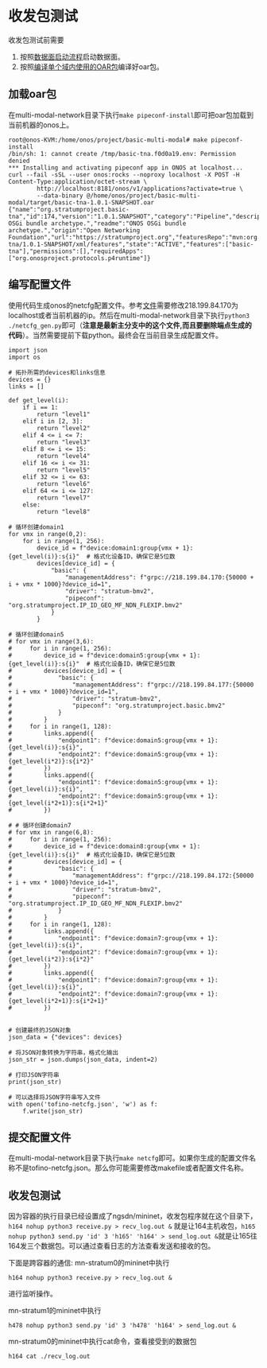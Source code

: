 # 收发包测试
收发包测试前需要
1. 按照[数据面启动流程](数据面启动流程.md)启动数据面。
2. 按照[编译单个域内使用的OAR包](编译单个域内使用的oar包.md)编译好oar包。
## 加载oar包
在multi-modal-network目录下执行`make pipeconf-install`即可把oar包加载到当前机器的onos上。
```
root@onos-KVM:/home/onos/project/basic-multi-modal# make pipeconf-install
/bin/sh: 1: cannot create /tmp/basic-tna.f0d0a19.env: Permission denied
*** Installing and activating pipeconf app in ONOS at localhost...
curl --fail -sSL --user onos:rocks --noproxy localhost -X POST -H Content-Type:application/octet-stream \
        http://localhost:8181/onos/v1/applications?activate=true \
        --data-binary @/home/onos/project/basic-multi-modal/target/basic-tna-1.0.1-SNAPSHOT.oar
{"name":"org.stratumproject.basic-tna","id":174,"version":"1.0.1.SNAPSHOT","category":"Pipeline","description":"ONOS OSGi bundle archetype.","readme":"ONOS OSGi bundle archetype.","origin":"Open Networking Foundation","url":"https://stratumproject.org","featuresRepo":"mvn:org.stratumproject/basic-tna/1.0.1-SNAPSHOT/xml/features","state":"ACTIVE","features":["basic-tna"],"permissions":[],"requiredApps":["org.onosproject.protocols.p4runtime"]}
```
## 编写配置文件
使用代码生成onos的netcfg配置文件。参考[文件](https://github.com/multi-modal-network/basic-multi-modal/blob/master/netcfg_gen.py)需要修改218.199.84.170为localhost或者当前机器的ip。然后在multi-modal-network目录下执行`python3 ./netcfg_gen.py`即可（**注意是最新主分支中的这个文件,而且要删除端点生成的代码**）。当然需要提前下载python。最终会在当前目录生成配置文件。
```
import json
import os

# 拓扑所需的devices和links信息
devices = {}
links = []

def get_level(i):
    if i == 1:
        return "level1"
    elif i in [2, 3]:
        return "level2"
    elif 4 <= i <= 7:
        return "level3"
    elif 8 <= i <= 15:
        return "level4"
    elif 16 <= i <= 31:
        return "level5"
    elif 32 <= i <= 63:
        return "level6"
    elif 64 <= i <= 127:
        return "level7"
    else:
        return "level8"

# 循环创建domain1
for vmx in range(0,2):
    for i in range(1, 256):
        device_id = f"device:domain1:group{vmx + 1}:{get_level(i)}:s{i}"  # 格式化设备ID，确保它是5位数
        devices[device_id] = {
            "basic": {
                "managementAddress": f"grpc://218.199.84.170:{50000 + i + vmx * 1000}?device_id=1",
                "driver": "stratum-bmv2",
                "pipeconf": "org.stratumproject.IP_ID_GEO_MF_NDN_FLEXIP.bmv2"
            }
        }

# 循环创建domain5
# for vmx in range(3,6):
#     for i in range(1, 256):
#         device_id = f"device:domain5:group{vmx + 1}:{get_level(i)}:s{i}"  # 格式化设备ID，确保它是5位数
#         devices[device_id] = {
#             "basic": {
#                 "managementAddress": f"grpc://218.199.84.177:{50000 + i + vmx * 1000}?device_id=1",
#                 "driver": "stratum-bmv2",
#                 "pipeconf": "org.stratumproject.basic.bmv2"
#             }
#         }
#     for i in range(1, 128):
#         links.append({
#             "endpoint1": f"device:domain5:group{vmx + 1}:{get_level(i)}:s{i}",
#             "endpoint2": f"device:domain5:group{vmx + 1}:{get_level(i*2)}:s{i*2}"
#         })
#         links.append({
#             "endpoint1": f"device:domain5:group{vmx + 1}:{get_level(i)}:s{i}",
#             "endpoint2": f"device:domain5:group{vmx + 1}:{get_level(i*2+1)}:s{i*2+1}"
#         })

# # 循环创建domain7
# for vmx in range(6,8):
#     for i in range(1, 256):
#         device_id = f"device:domain8:group{vmx + 1}:{get_level(i)}:s{i}"  # 格式化设备ID，确保它是5位数
#         devices[device_id] = {
#             "basic": {
#                 "managementAddress": f"grpc://218.199.84.172:{50000 + i + vmx * 1000}?device_id=1",
#                 "driver": "stratum-bmv2",
#                 "pipeconf": "org.stratumproject.IP_ID_GEO_MF_NDN_FLEXIP.bmv2"
#             }
#         }
#     for i in range(1, 128):
#         links.append({
#             "endpoint1": f"device:domain7:group{vmx + 1}:{get_level(i)}:s{i}",
#             "endpoint2": f"device:domain7:group{vmx + 1}:{get_level(i*2)}:s{i*2}"
#         })
#         links.append({
#             "endpoint1": f"device:domain7:group{vmx + 1}:{get_level(i)}:s{i}",
#             "endpoint2": f"device:domain7:group{vmx + 1}:{get_level(i*2+1)}:s{i*2+1}"
#         })


# 创建最终的JSON对象
json_data = {"devices": devices}

# 将JSON对象转换为字符串，格式化输出
json_str = json.dumps(json_data, indent=2)

# 打印JSON字符串
print(json_str)

# 可以选择将JSON字符串写入文件
with open('tofino-netcfg.json', 'w') as f:
    f.write(json_str)
```
## 提交配置文件
在multi-modal-network目录下执行`make netcfg`即可。如果你生成的配置文件名称不是tofino-netcfg.json。那么你可能需要修改makefile或者配置文件名称。
## 收发包测试
因为容器的执行目录已经设置成了ngsdn/mininet，收发包程序就在这个目录下，`h164 nohup python3 receive.py > recv_log.out &` 就是让164主机收包，`h165 nohup python3 send.py 'id' 3 'h165' 'h164' > send_log.out &`就是让165往164发三个数据包。可以通过查看日志的方法查看发送和接收的包。

下面是跨容器的通信:
mn-stratum0的mininet中执行
```
h164 nohup python3 receive.py > recv_log.out &
```
进行监听操作。

mn-stratum1的mininet中执行
```
h478 nohup python3 send.py 'id' 3 'h478' 'h164' > send_log.out &
```
mn-stratum0的mininet中执行cat命令，查看接受到的数据包
```
h164 cat ./recv_log.out
```
